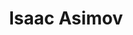 ---
title: "Isaac Asimov"
cc-type: person
hashtag: "isaac-asimov"
born-on: 1920-01-02
died-on: 1992-04-06
tags:
  - professor
  - science fiction
  - writer
  - human being
  - dead at the moment
---